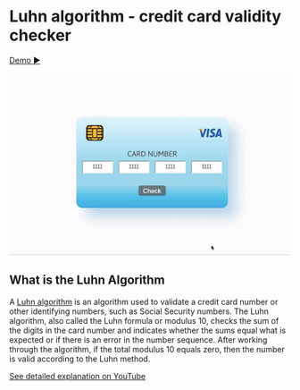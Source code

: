 # Luhn algorithm - credit card validity checker

[Demo ▶️](https://necdetyapici.github.io/luhn-algorithm/index.html)

![Demo](credit-card-demo.gif)

## What is the Luhn Algorithm

A [Luhn algorithm](https://www.investopedia.com/terms/l/luhn-algorithm.asp) is an algorithm used to validate a credit card number or other identifying numbers, such as Social Security numbers. 
The Luhn algorithm, also called the Luhn formula or modulus 10, checks the sum of the digits in the card number and indicates whether the sums equal what is expected or if there is an error in the number sequence. After working through the algorithm, if the total modulus 10 equals zero, then the number is valid according to the Luhn method.

[See detailed explanation on YouTube](https://www.youtube.com/watch?v=wsphC8V36i0)
